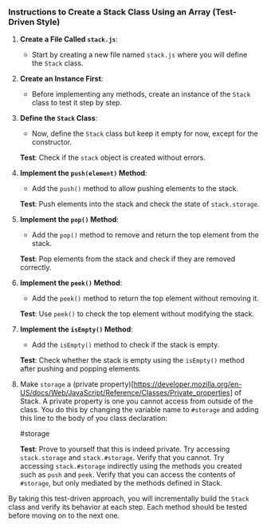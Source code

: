 ### Instructions to Create a Stack Class Using an Array (Test-Driven Style)

1. **Create a File Called `stack.js`**:
   - Start by creating a new file named `stack.js` where you will define the `Stack` class.

2. **Create an Instance First**:
   - Before implementing any methods, create an instance of the `Stack` class to test it step by step.

3. **Define the `Stack` Class**:
   - Now, define the `Stack` class but keep it empty for now, except for the constructor.

   **Test**: Check if the `stack` object is created without errors.

4. **Implement the `push(element)` Method**:
   - Add the `push()` method to allow pushing elements to the stack.

   **Test**: Push elements into the stack and check the state of `stack.storage`.

5. **Implement the `pop()` Method**:
   - Add the `pop()` method to remove and return the top element from the stack.

   **Test**: Pop elements from the stack and check if they are removed correctly.

6. **Implement the `peek()` Method**:
   - Add the `peek()` method to return the top element without removing it.

   **Test**: Use `peek()` to check the top element without modifying the stack.

7. **Implement the `isEmpty()` Method**:
   - Add the `isEmpty()` method to check if the stack is empty.

   **Test**: Check whether the stack is empty using the `isEmpty()` method after pushing and popping elements.

8. Make `storage` a (private property)[https://developer.mozilla.org/en-US/docs/Web/JavaScript/Reference/Classes/Private_properties] of Stack. A private property is one you cannot access from outside of the class. You do this by changing the variable name to `#storage` and adding this line to the body of you class declaration:

    #storage

   **Test**: Prove to yourself that this is indeed private. Try accessing `stack.storage` and `stack.#storage`. Verify that you cannot. Try accessing `stack.#storage` indirectly using the methods you created such as `push` and `peek`. Verify that you can access the contents of `#storage`, but only mediated by the methods defined in Stack.

By taking this test-driven approach, you will incrementally build the `Stack` class and verify its behavior at each step. Each method should be tested before moving on to the next one.
